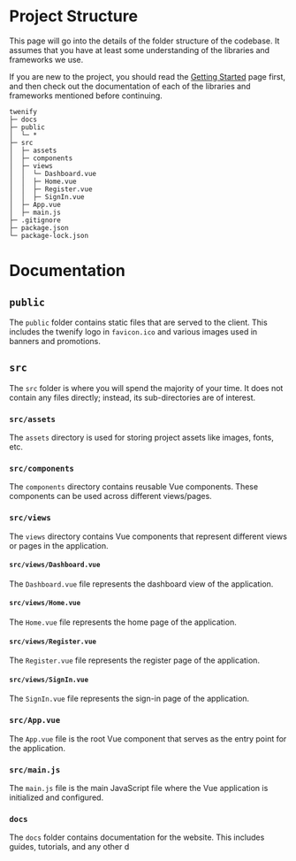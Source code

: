 # Project Structure

This page will go into the details of the folder structure of the codebase.
It assumes that you have at least some understanding of the libraries and frameworks we use.

If you are new to the project, you should read the [Getting Started](/getting-started) page first,
and then check out the documentation of each of the libraries and frameworks mentioned before continuing.

```
twenify
├─ docs
├─ public
│  └─ *
├─ src
│  ├─ assets
│  ├─ components
│  ├─ views
│  │  └─ Dashboard.vue
│  │  ├─ Home.vue
│  │  ├─ Register.vue
│  │  ├─ SignIn.vue
│  ├─ App.vue
│  ├─ main.js
├─ .gitignore
├─ package.json
└─ package-lock.json
```

# Documentation

## `public`

The `public` folder contains static files that are served to the client. This includes the twenify logo in `favicon.ico` and various images used in banners and promotions.

## `src`

The `src` folder is where you will spend the majority of your time. It does not contain any files directly; instead, its sub-directories are of interest.

### `src/assets`

The `assets` directory is used for storing project assets like images, fonts, etc.

### `src/components`

The `components` directory contains reusable Vue components. These components can be used across different views/pages.

### `src/views`

The `views` directory contains Vue components that represent different views or pages in the application.

#### `src/views/Dashboard.vue`

The `Dashboard.vue` file represents the dashboard view of the application.

#### `src/views/Home.vue`

The `Home.vue` file represents the home page of the application.

#### `src/views/Register.vue`

The `Register.vue` file represents the register page of the application.

#### `src/views/SignIn.vue`

The `SignIn.vue` file represents the sign-in page of the application.

### `src/App.vue`

The `App.vue` file is the root Vue component that serves as the entry point for the application.

### `src/main.js`

The `main.js` file is the main JavaScript file where the Vue application is initialized and configured.

### `docs`

The `docs` folder contains documentation for the website. This includes guides, tutorials, and any other d
